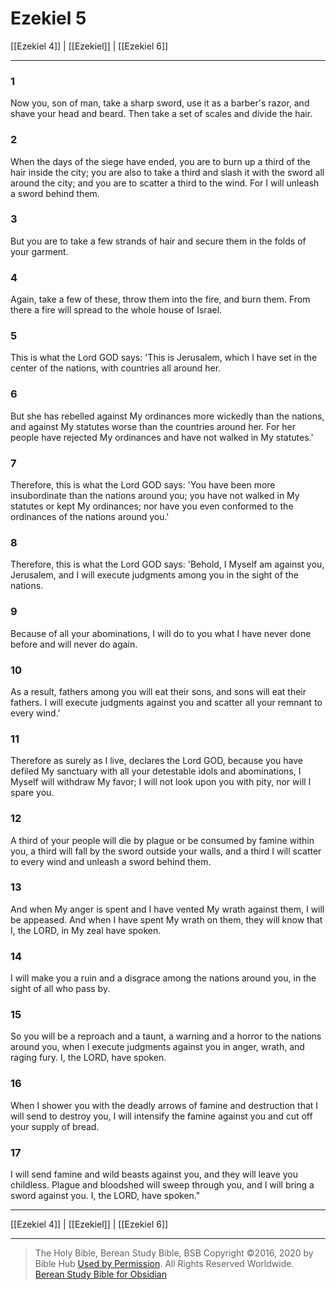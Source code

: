 # Ezekiel 5

[[Ezekiel 4]] | [[Ezekiel]] | [[Ezekiel 6]]

---

### 1
Now you, son of man, take a sharp sword, use it as a barber's razor, and shave your head and beard. Then take a set of scales and divide the hair.

### 2
When the days of the siege have ended, you are to burn up a third of the hair inside the city; you are also to take a third and slash it with the sword all around the city; and you are to scatter a third to the wind. For I will unleash a sword behind them.

### 3
But you are to take a few strands of hair and secure them in the folds of your garment.

### 4
Again, take a few of these, throw them into the fire, and burn them. From there a fire will spread to the whole house of Israel.

### 5
This is what the Lord GOD says: 'This is Jerusalem, which I have set in the center of the nations, with countries all around her.

### 6
But she has rebelled against My ordinances more wickedly than the nations, and against My statutes worse than the countries around her. For her people have rejected My ordinances and have not walked in My statutes.'

### 7
Therefore, this is what the Lord GOD says: 'You have been more insubordinate than the nations around you; you have not walked in My statutes or kept My ordinances; nor have you even conformed to the ordinances of the nations around you.'

### 8
Therefore, this is what the Lord GOD says: 'Behold, I Myself am against you, Jerusalem, and I will execute judgments among you in the sight of the nations.

### 9
Because of all your abominations, I will do to you what I have never done before and will never do again.

### 10
As a result, fathers among you will eat their sons, and sons will eat their fathers. I will execute judgments against you and scatter all your remnant to every wind.'

### 11
Therefore as surely as I live, declares the Lord GOD, because you have defiled My sanctuary with all your detestable idols and abominations, I Myself will withdraw My favor; I will not look upon you with pity, nor will I spare you.

### 12
A third of your people will die by plague or be consumed by famine within you, a third will fall by the sword outside your walls, and a third I will scatter to every wind and unleash a sword behind them.

### 13
And when My anger is spent and I have vented My wrath against them, I will be appeased. And when I have spent My wrath on them, they will know that I, the LORD, in My zeal have spoken.

### 14
I will make you a ruin and a disgrace among the nations around you, in the sight of all who pass by.

### 15
So you will be a reproach and a taunt, a warning and a horror to the nations around you, when I execute judgments against you in anger, wrath, and raging fury. I, the LORD, have spoken.

### 16
When I shower you with the deadly arrows of famine and destruction that I will send to destroy you, I will intensify the famine against you and cut off your supply of bread.

### 17
I will send famine and wild beasts against you, and they will leave you childless. Plague and bloodshed will sweep through you, and I will bring a sword against you. I, the LORD, have spoken."

---

[[Ezekiel 4]] | [[Ezekiel]] | [[Ezekiel 6]]

---

> The Holy Bible, Berean Study Bible, BSB
> Copyright &copy;2016, 2020 by Bible Hub
> [Used by Permission](https://berean.bible/terms.htm). All Rights Reserved Worldwide.
> [Berean Study Bible for Obsidian](https://github.com/gapmiss/berean-study-bible-for-obsidian)</small>

